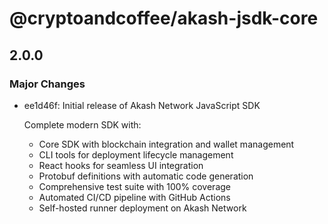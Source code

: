 # @cryptoandcoffee/akash-jsdk-core

## 2.0.0

### Major Changes

- ee1d46f: Initial release of Akash Network JavaScript SDK

  Complete modern SDK with:

  - Core SDK with blockchain integration and wallet management
  - CLI tools for deployment lifecycle management
  - React hooks for seamless UI integration
  - Protobuf definitions with automatic code generation
  - Comprehensive test suite with 100% coverage
  - Automated CI/CD pipeline with GitHub Actions
  - Self-hosted runner deployment on Akash Network
